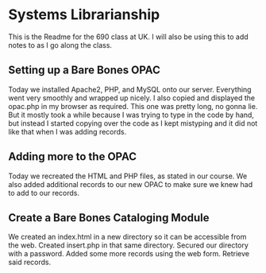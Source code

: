# Systems Librarianship

This is the Readme for the 690 class at UK. 
I will also be using this to add notes to as I go along the class.

## Setting up a Bare Bones OPAC

Today we installed Apache2, PHP, and MySQL onto our server. Everything went very smoothly and wrapped up nicely. 
I also copied and displayed the opac.php in my browser as required. 
This one was pretty long, no gonna lie. 
But it mostly took a while because I was trying to type in the code by hand, but instead I started copying over the code as I kept mistyping and it did not like that when I was adding records. 

## Adding more to the OPAC

Today we recreated the HTML and PHP files, as stated in our course.
We also added additional records to our new OPAC to make sure we knew had to add to our records.

## Create a Bare Bones Cataloging Module

We created an index.html in a new directory so it can be accessible from the web.
Created insert.php in that same directory.
Secured our directory with a password.
Added some more records using the web form.
Retrieve said records.

